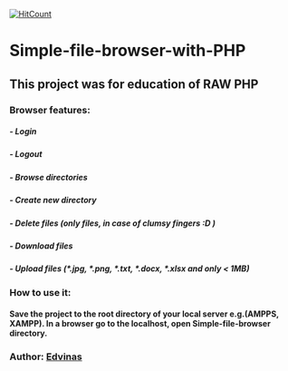 [![HitCount](http://hits.dwyl.com/Edvinas-S/https://githubcom/Edvinas-S/Simple-file-browser-with-PHP.svg)](http://hits.dwyl.com/Edvinas-S/https://githubcom/Edvinas-S/Simple-file-browser-with-PHP)
# Simple-file-browser-with-PHP
 
## This project was for education of RAW PHP

### Browser features:
##### - Login
##### - Logout
##### - Browse directories
##### - Create new directory
##### - Delete files (only files, in case of clumsy fingers :D )
##### - Download files
##### - Upload files (*.jpg, *.png, *.txt, *.docx, *.xlsx and only < 1MB)

### How to use it:
#### Save the project to the root directory of your local server e.g.(AMPPS, XAMPP). In a browser go to the localhost, open Simple-file-browser directory.

### Author: [Edvinas](https://github.com/Edvinas-S)
